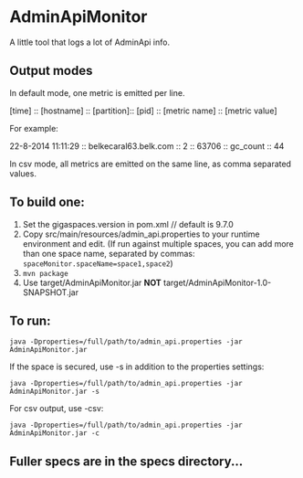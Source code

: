 AdminApiMonitor
=========================

A little tool that logs a lot of AdminApi info. 

## Output modes

In default mode, one metric is emitted per line.

\[time\] :: \[hostname\] :: \[partition\]:: \[pid\] :: \[metric name\] :: \[metric value\]

For example:

22-8-2014 11:11:29 :: belkecaral63.belk.com :: 2 :: 63706 :: gc_count :: 44

In csv mode, all metrics are emitted on the same line, as comma separated values.

## To build one:

1. Set the gigaspaces.version in pom.xml // default is 9.7.0
1. Copy src/main/resources/admin_api.properties to your runtime environment and edit. (If run against multiple spaces, you can add more than one space name, separated by commas: `spaceMonitor.spaceName=space1,space2`)
1. `mvn package`
1. Use target/AdminApiMonitor.jar **NOT** target/AdminApiMonitor-1.0-SNAPSHOT.jar

## To run:

`java -Dproperties=/full/path/to/admin_api.properties -jar AdminApiMonitor.jar` 

If the space is secured, use -s in addition to the properties settings:

`java -Dproperties=/full/path/to/admin_api.properties -jar AdminApiMonitor.jar -s`

For csv output, use -csv:

`java -Dproperties=/full/path/to/admin_api.properties -jar AdminApiMonitor.jar -c`

## Fuller specs are in the specs directory...


